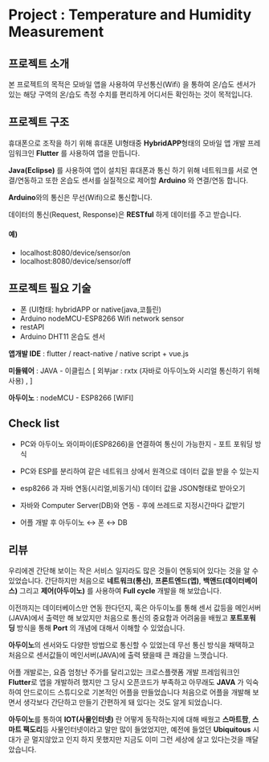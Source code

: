 # Project : Temperature and Humidity Measurement

## 프로젝트 소개

본 프로젝트의 목적은 모바일 앱을 사용하여 무선통신(Wifi)
을 통하여 온/습도 센서가 있는 해당 구역의 온/습도 측정 수치를
편리하게 어디서든 확인하는 것이 목적입니다.


## 프로젝트 구조

휴대폰으로 조작을 하기 위해 휴대폰 UI형태중 **HybridAPP**형태의 모바일 앱 개발 프레임워크인 **Flutter** 를
사용하여 앱을 만듭니다.

**Java(Eclipse)** 를 사용하여 앱이 설치된 휴대폰과 통신 하기 위해 네트워크를 서로 연결/연동하고 또한 온습도
센서를 실질적으로 제어할 **Arduino** 와 연결/연동 합니다.

**Arduino**와의 통신은 무선(Wifi)으로 통신합니다.

데이터의 통신(Request, Response)은 **RESTful** 하게 데이터를 주고 받습니다.

#### 예)

- localhost:8080/device/sensor/on
- localhost:8080/device/sensor/off


## 프로젝트 필요 기술

- 폰 (UI형태: hybridAPP or native(java,코틀린)
- Arduino nodeMCU-ESP8266 Wifi network sensor
- restAPI
- Arduino DHT11 온습도 센서


**앱개발 IDE** : flutter / react-native / native script + vue.js

**미들웨어** : JAVA - 이클립스 [ 외부jar : rxtx (자바로 아두이노와 시리얼 통신하기 위해 사용) , ]

**아두이노** : nodeMCU - ESP8266 [WIFI]



## Check list

- PC와 아두이노 와이파이(ESP8266)을 연결하여 통신이 가능한지 - 포트 포워딩 방식

- PC와 ESP를 분리하여 같은 네트워크 상에서 원격으로 데이터 값을 받을 수 있는지

- esp8266 과 자바 연동(시리얼,비동기식) 데이터 값을 JSON형태로 받아오기

- 자바와 Computer Server(DB)와 연동  - 후에 쓰레드로 지정시간마다 값받기

- 어플 개발 후 아두이노 ↔ 폰 ↔ DB   


## 리뷰

우리에겐 간단해 보이는 작은 서비스 일지라도 많은 것들이 연동되어 있다는 것을 알 수 있었습니다.
간단하지만 처음으로 **네트워크(통신)**, **프론트엔드(앱)**, **백앤드(데이터베이스)** 그리고 **제어(아두이노)** 를 사용하여 **Full cycle** 개발을 해 보았습니다.

이전까지는 데이터베이스만 연동 한다던지, 혹은 아두이노를 통해 센서 값등을 메인서버(JAVA)에서 출력만 해 보았지만 처음으로 통신의 중요함과
어려움을 배웠고 **포트포워딩** 방식을 통해 **Port** 의 개념에 대해서 이해할 수 있었습니다.

**아두이노**의 센서와도 다양한 방법으로 통신할 수 있었는데 무선 통신 방식을 채택하고 처음으로 센서값들이 메인서버(JAVA)에 
출력 됐을때 큰 쾌감을 느꼇습니다.

어플 개발로는, 요즘 엄청난 주가를 달리고있는 크로스플랫폼 개발 프레임워크인 **Flutter**로 앱을 개발하려 했지만
그 당시 오픈코드가 부족하고 아무래도 **JAVA** 가 익숙하여 안드로이드 스튜디오로 기본적인 어플을 만들었습니다
처음으로 어플을 개발해 보면서 생각보다 간단하고 만들기 간편하게 돼 있다는 것도 알게 되었습니다.

**아두이노**를 통하여 **IOT(사물인터넷)** 란 어떻게 동작하는지에 대해 배웠고 **스마트팜**, **스마트 팩도리**등 사물인터넷이라고
말만 많이 들었었지만, 예전에 들었던 **Ubiquitous** 시대가 곧 멀지않았고 인지 하지 못했지만 지금도 이미 그런 세상에 살고 있다는것을 깨달았습니다.
